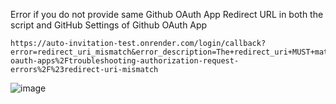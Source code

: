 Error if you do not provide same Github OAuth App Redirect URL in both the script and GitHub Settings of Github OAuth App
```
https://auto-invitation-test.onrender.com/login/callback?error=redirect_uri_mismatch&error_description=The+redirect_uri+MUST+match+the+registered+callback+URL+for+this+application.&error_uri=https%3A%2F%2Fdocs.github.com%2Fapps%2Fmanaging-oauth-apps%2Ftroubleshooting-authorization-request-errors%2F%23redirect-uri-mismatch
```

![image](https://user-images.githubusercontent.com/21064622/232115834-95eea5e4-5233-4974-9318-45eb2a5529da.png)
